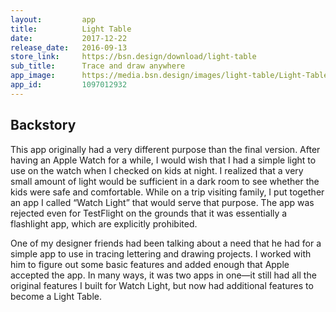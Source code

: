 ```yaml
---
layout:         app
title:          Light Table
date:           2017-12-22
release_date:   2016-09-13
store_link:     https://bsn.design/download/light-table
sub_title:      Trace and draw anywhere
app_image:      https://media.bsn.design/images/light-table/Light-Table.png
app_id:         1097012932
---
```


## Backstory

This app originally had a very different purpose than the final version. After having an Apple Watch for a while, I would wish that I had a simple light to use on the watch when I checked on kids at night. I realized that a very small amount of light would be sufficient in a dark room to see whether the kids were safe and comfortable. While on a trip visiting family, I put together an app I called “Watch Light” that would serve that purpose. The app was rejected even for TestFlight on the grounds that it was essentially a flashlight app, which are explicitly prohibited.

One of my designer friends had been talking about a need that he had for a simple app to use in tracing lettering and drawing projects. I worked with him to figure out some basic features and added enough that Apple accepted the app. In many ways, it was two apps in one—it still had all the original features I built for Watch Light, but now had additional features to become a Light Table.
